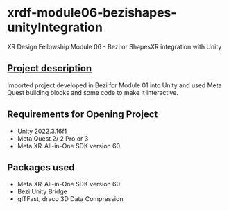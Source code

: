 # xrdf-module06-bezishapes-unityIntegration
XR Design Fellowship Module 06 - Bezi or ShapesXR integration with Unity

## [Project description](https://tiagomms.github.io/xr-portfolio/blog/xr-design-fellowship-module-06-assign/)

Imported project developed in Bezi for Module 01 into Unity and used Meta Quest building blocks and some code to make it interactive.

## Requirements for Opening Project
- Unity 2022.3.16f1
- Meta Quest 2/ 2 Pro or 3
- Meta XR-All-in-One SDK version 60

## Packages used 
- Meta XR-All-in-One SDK version 60
- Bezi Unity Bridge
- glTFast, draco 3D Data Compression
